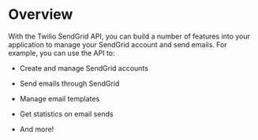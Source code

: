 # Overview
      
With the Twilio SendGrid API, you can build a number of features into your application to manage your SendGrid account and send emails. For example, you can use the API to:

- Create and manage SendGrid accounts

- Send emails through SendGrid

- Manage email templates

- Get statistics on email sends

- And more!